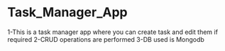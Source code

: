 # Task_Manager_App

1-This is a task manager app where you can create task and edit them if required
2-CRUD operations are performed
3-DB used is Mongodb
